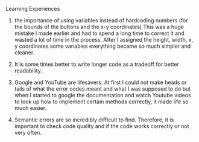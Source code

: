 Learning Experiences

1. the importance of using variables instead of hardcoding numbers (for the bounds of the buttons and the x-y coordinates)
This was a huge mistake I made earlier and had to spend a long time to correct it and wasted a lot of time in the process. After I assigned the height, width, x, y coordinates some variables everything became so much simpler and cleaner.

2. It is some times better to write longer code as a tradeoff for better readability.

3. Google and YouTube are lifesavers. At first I could not make heads or tails of what the error codes meant and what I was supposed to do but when I started to google the documentation and watch Youtube videos to look up how to implement certain methods correctly, it made life so much easier.

4. Semantic errors are so incredibly difficult to find. Therefore, it is important to check code quality and if the code works correctly or not very often.
